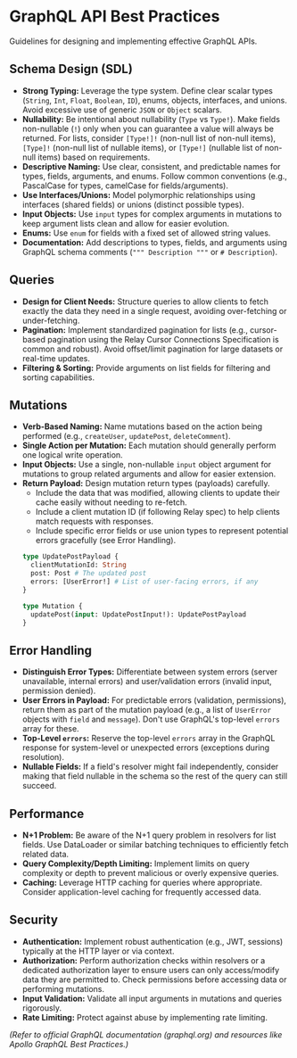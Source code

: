 # GraphQL API Best Practices

Guidelines for designing and implementing effective GraphQL APIs.

## Schema Design (SDL)

*   **Strong Typing:** Leverage the type system. Define clear scalar types (`String`, `Int`, `Float`, `Boolean`, `ID`), enums, objects, interfaces, and unions. Avoid excessive use of generic `JSON` or `Object` scalars.
*   **Nullability:** Be intentional about nullability (`Type` vs `Type!`). Make fields non-nullable (`!`) only when you can guarantee a value will always be returned. For lists, consider `[Type!]!` (non-null list of non-null items), `[Type]!` (non-null list of nullable items), or `[Type!]` (nullable list of non-null items) based on requirements.
*   **Descriptive Naming:** Use clear, consistent, and predictable names for types, fields, arguments, and enums. Follow common conventions (e.g., PascalCase for types, camelCase for fields/arguments).
*   **Use Interfaces/Unions:** Model polymorphic relationships using interfaces (shared fields) or unions (distinct possible types).
*   **Input Objects:** Use `input` types for complex arguments in mutations to keep argument lists clean and allow for easier evolution.
*   **Enums:** Use `enum` for fields with a fixed set of allowed string values.
*   **Documentation:** Add descriptions to types, fields, and arguments using GraphQL schema comments (`""" Description """` or `# Description`).

## Queries

*   **Design for Client Needs:** Structure queries to allow clients to fetch exactly the data they need in a single request, avoiding over-fetching or under-fetching.
*   **Pagination:** Implement standardized pagination for lists (e.g., cursor-based pagination using the Relay Cursor Connections Specification is common and robust). Avoid offset/limit pagination for large datasets or real-time updates.
*   **Filtering & Sorting:** Provide arguments on list fields for filtering and sorting capabilities.

## Mutations

*   **Verb-Based Naming:** Name mutations based on the action being performed (e.g., `createUser`, `updatePost`, `deleteComment`).
*   **Single Action per Mutation:** Each mutation should generally perform one logical write operation.
*   **Input Objects:** Use a single, non-nullable `input` object argument for mutations to group related arguments and allow for easier extension.
*   **Return Payload:** Design mutation return types (payloads) carefully.
    *   Include the data that was modified, allowing clients to update their cache easily without needing to re-fetch.
    *   Include a client mutation ID (if following Relay spec) to help clients match requests with responses.
    *   Include specific error fields or use union types to represent potential errors gracefully (see Error Handling).
    ```graphql
    type UpdatePostPayload {
      clientMutationId: String
      post: Post # The updated post
      errors: [UserError!] # List of user-facing errors, if any
    }

    type Mutation {
      updatePost(input: UpdatePostInput!): UpdatePostPayload
    }
    ```

## Error Handling

*   **Distinguish Error Types:** Differentiate between system errors (server unavailable, internal errors) and user/validation errors (invalid input, permission denied).
*   **User Errors in Payload:** For predictable errors (validation, permissions), return them as part of the mutation payload (e.g., a list of `UserError` objects with `field` and `message`). Don't use GraphQL's top-level `errors` array for these.
*   **Top-Level `errors`:** Reserve the top-level `errors` array in the GraphQL response for system-level or unexpected errors (exceptions during resolution).
*   **Nullable Fields:** If a field's resolver might fail independently, consider making that field nullable in the schema so the rest of the query can still succeed.

## Performance

*   **N+1 Problem:** Be aware of the N+1 query problem in resolvers for list fields. Use DataLoader or similar batching techniques to efficiently fetch related data.
*   **Query Complexity/Depth Limiting:** Implement limits on query complexity or depth to prevent malicious or overly expensive queries.
*   **Caching:** Leverage HTTP caching for queries where appropriate. Consider application-level caching for frequently accessed data.

## Security

*   **Authentication:** Implement robust authentication (e.g., JWT, sessions) typically at the HTTP layer or via context.
*   **Authorization:** Perform authorization checks within resolvers or a dedicated authorization layer to ensure users can only access/modify data they are permitted to. Check permissions before accessing data or performing mutations.
*   **Input Validation:** Validate all input arguments in mutations and queries rigorously.
*   **Rate Limiting:** Protect against abuse by implementing rate limiting.

*(Refer to official GraphQL documentation (graphql.org) and resources like Apollo GraphQL Best Practices.)*